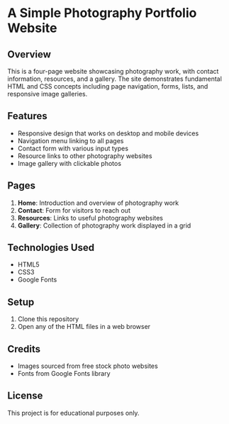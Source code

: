 # A Simple Photography Portfolio Website

## Overview
This is a four-page website showcasing photography work, with contact information, resources, and a gallery. The site demonstrates fundamental HTML and CSS concepts including page navigation, forms, lists, and responsive image galleries.

## Features
- Responsive design that works on desktop and mobile devices
- Navigation menu linking to all pages
- Contact form with various input types
- Resource links to other photography websites
- Image gallery with clickable photos

## Pages
1. **Home**: Introduction and overview of photography work
2. **Contact**: Form for visitors to reach out
3. **Resources**: Links to useful photography websites
4. **Gallery**: Collection of photography work displayed in a grid

## Technologies Used
- HTML5
- CSS3
- Google Fonts

## Setup
1. Clone this repository
2. Open any of the HTML files in a web browser

## Credits
- Images sourced from free stock photo websites
- Fonts from Google Fonts library

## License
This project is for educational purposes only.
